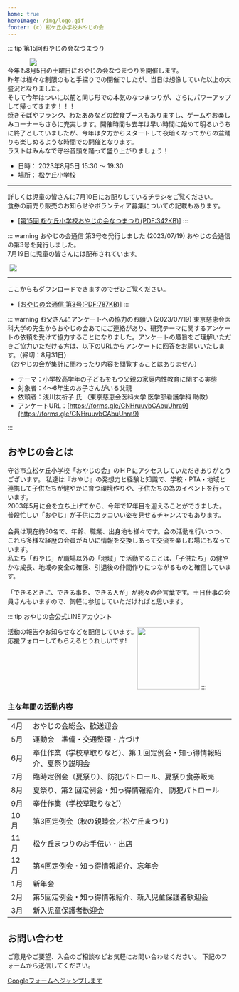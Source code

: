 ```yaml
---
home: true
heroImage: /img/logo.gif
footer: (c) 松ケ丘小学校おやじの会
---
```


::: tip 第15回おやじの会なつまつり 
<div style="max-width: 80%; margin:auto">
<a href="/img/event/202308_summer_fes/2023_matsu_oyaji_summer_fes.pdf">
<img src="/img/event/202308_summer_fes/2023_summer_fes_info.png"></a>
</div>
今年も8月5日の土曜日におやじの会なつまつりを開催します。<br>
昨年は様々な制限のもと手探りでの開催でしたが、当日は想像していた以上の大盛況となりました。<br>
そして今年はついに以前と同じ形での本気のなつまつりが、さらにパワーアップして帰ってきます！！！<br>
焼きそばやフランク、わたあめなどの飲食ブースもありますし、ゲームやお楽しみコーナーもさらに充実します。開催時間も去年は早い時間に始めて明るいうちに終了としていましたが、今年は夕方からスタートして夜暗くなってからの盆踊りも楽しめるような時間での開催となります。<br>
ラストはみんなで守谷音頭を踊って盛り上がりましょう！<br>

* 日時： 2023年8月5日 15:30 〜 19:30
* 場所： 松ケ丘小学校

<hr>
詳しくは児童の皆さんに7月10日にお配りしているチラシをご覧ください。<br>
食券の前売り販売のお知らせやボランティア募集についての記載もあります。

* [[第15回 松ケ丘小学校おやじの会なつまつり(PDF:342KB)](/img/event/202308_summer_fes/2023_matsu_oyaji_summer_fes.pdf)]
:::

::: warning おやじの会通信 第3号を発行しました (2023/07/19)
おやじの会通信の第3号を発行しました。<br>
7月19日に児童の皆さんには配布されています。<br>
<div style="max-width:40%; margin:5px;">
<a href="/docs/letter/from_oyaji_vol_3.pdf"><img src="/img/202307_oyaji_letter_v3.png"></a>
</div>
<hr>
ここからもダウンロードできますのでぜひご覧ください。

* [[おやじの会通信 第3号(PDF:787KB)](/docs/letter/from_oyaji_vol_3.pdf)]
:::

::: warning お父さんにアンケートへの協力のお願い (2023/07/19)
東京慈恵会医科大学の先生からおやじの会あてにご連絡があり、研究テーマに関するアンケートの依頼を受けて協力することになりました。アンケートの趣旨をご理解いただきご協力いただける方は、以下のURLからアンケートに回答をお願いいたします。（締切：8月31日）<br>
（おやじの会が集計に関わったり内容を閲覧することはありません）

* テーマ：小学校高学年の子どもをもつ父親の家庭内性教育に関する実態
* 対象者：4〜6年生のお子さんがいる父親
* 依頼者：浅川友祈子 氏  （東京慈恵会医科大学 医学部看護学科 助教）
* アンケートURL：[https://forms.gle/GNHruuvbCAbuUhra9](https://forms.gle/GNHruuvbCAbuUhra9)

:::

## おやじの会とは

守谷市立松ケ丘小学校「おやじの会」のＨＰにアクセスしていただきありがとうございます。
私達は『おやじ』の発想力と経験と知識で、学校・PTA・地域と連携して子供たちが健やかに育つ環境作りや、子供たちの為のイベントを行っています。<br>
2003年5月に会を立ち上げてから、今年で17年目を迎えることができました。<br>
普段忙しい「おやじ」が子供にカッコいい姿を見せるチャンスでもあります。<br>
<br>
会員は現在約30名で、年齢、職業、出身地も様々です。会の活動を行いつつ、これら多様な経歴の会員が互いに情報を交換しあって交流を楽しむ場にもなっています。<br>
私たち「おやじ」が職場以外の「地域」で活動することは、「子供たち」の健やかな成長、地域の安全の確保、引退後の仲間作りにつながるものと確信しています。<br>
<br>
「できるときに、できる事を、できる人が」が我々の合言葉です。土日仕事の会員さんもいますので、気軽に参加していただければと思います。<br>

::: tip おやじの会公式LINEアカウント
<div style="float:left">
活動の報告やお知らせなどを配信しています。<br>
応援フォローしてもらえるとうれしいです!<br>
</div>
<img src="https://qr-official.line.me/sid/M/peq7849q.png?shortenUrl=true" width="140">
:::

### 主な年間の活動内容

|  |  |
|---|---|
|  4月 | おやじの会総会、歓送迎会 |
|  5月 | 運動会　準備・交通整理・片づけ　 |
|  6月 | 奉仕作業（学校草取りなど）、第１回定例会・知っ得情報紹介、夏祭り説明会 |
|  7月 | 臨時定例会（夏祭り）、防犯パトロール、夏祭り食券販売 |
|  8月 | 夏祭り、第2 回定例会・知っ得情報紹介、 防犯パトロール |
|  9月 | 奉仕作業（学校草取りなど） |
| 10月 | 第3回定例会（秋の親睦会／松ケ丘まつり） |
| 11月 | 松ケ丘まつりのお手伝い・出店 |
| 12月 | 第4回定例会・知っ得情報紹介、忘年会 |
|  1月 | 新年会 |
|  2月 | 第5回定例会・知っ得情報紹介、新入児童保護者歓迎会 |
|  3月 | 新入児童保護者歓迎会 |

## お問い合わせ
ご意見やご要望、入会のご相談などお気軽にお問い合わせください。
下記のフォームから送信してください。

[Googleフォームへジャンプします](https://forms.gle/SRHpkVtxykxSA6989)

